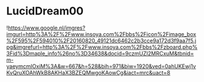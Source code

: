 # LucidDream00
 !https://www.google.nl/imgres?imgurl=http%3A%2F%2Fwww.insoya.com%2Fbbs%2Ficon%2Fimage_box%2F595%2F594010%2F20160820_49121dc6462c2b3cce9a172d3f9aa7f5.jpg&imgrefurl=http%3A%2F%2Fwww.insoya.com%2Fbbs%2Fzboard.php%3Fid%3Dmaple_info%26no%3D34638&docid=9czmUZI2MRCxuM&tbnid=m-yaeymcmIOxiM%3A&w=667&h=528&bih=971&biw=1920&ved=0ahUKEwj1vKvQruXOAhWkB8AKHaX3BZEQMwgoKAowCg&iact=mrc&uact=8
  
